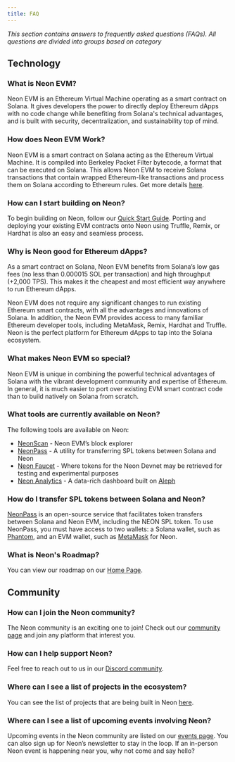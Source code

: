 ```yaml
---
title: FAQ
---
```

*This section contains answers to frequently asked questions (FAQs). All questions are divided into groups based on category*

## Technology

### What is Neon EVM?

Neon EVM is an Ethereum Virtual Machine operating as a smart contract on Solana. It gives developers the power to directly deploy Ethereum dApps with no code change while benefiting from Solana's technical advantages, and is built with security, decentralization, and sustainability top of mind.

### How does Neon EVM Work?

Neon EVM is a smart contract on Solana acting as the Ethereum Virtual Machine. It is compiled into Berkeley Packet Filter bytecode, a format that can be executed on Solana. This allows Neon EVM to receive Solana transactions that contain wrapped Ethereum-like transactions and process them on Solana according to Ethereum rules. Get more details [here](https://docs.neon-labs.org/docs/about/how_it_works).

### How can I start building on Neon?

To begin building on Neon, follow our [Quick Start Guide](/docs/quick_start). Porting and deploying your existing EVM contracts onto Neon using Truffle, Remix, or Hardhat is also an easy and seamless process.

### Why is Neon good for Ethereum dApps?

As a smart contract on Solana, Neon EVM benefits from Solana’s low gas fees (no less than 0.000015 SOL per transaction) and high throughput (+2,000 TPS). This makes it the cheapest and most efficient way anywhere to run Ethereum dApps.

Neon EVM does not require any significant changes to run existing Ethereum smart contracts, with all the advantages and innovations of Solana. In addition, the Neon EVM provides access to many familiar Ethereum developer tools, including MetaMask, Remix, Hardhat and Truffle. Neon is the perfect platform for Ethereum dApps to tap into the Solana ecosystem.

### What makes Neon EVM so special?

Neon EVM is unique in combining the powerful technical advantages of Solana with the vibrant development community and expertise of Ethereum. In general, it is much easier to port over existing EVM smart contract code than to build natively on Solana from scratch.

### What tools are currently available on Neon?

The following tools are available on Neon:
* [NeonScan](https://neonscan.org/) - Neon EVM’s block explorer
* [NeonPass](https://neonpass.live/) - A utility for transferring SPL tokens between Solana and Neon
* [Neon Faucet](https://neonfaucet.org/) - Where tokens for the Neon Devnet may be retrieved for testing and experimental purposes
* [Neon Analytics](https://neon.aleph.cloud/) - A data-rich dashboard built on [Aleph](https://aleph.im/)

### How do I transfer SPL tokens between Solana and Neon?

[NeonPass](https://neonpass.live/) is an open-source service that facilitates token transfers between Solana and Neon EVM, including the NEON SPL token. To use NeonPass, you must have access to two wallets: a Solana wallet, such as [Phantom](https://phantom.app/), and an EVM wallet, such as [MetaMask](https://metamask.io/) for Neon.

### What is Neon's Roadmap?

You can view our roadmap  on our [Home Page](https://neon-labs.org/).

## Community

### How can I join the Neon community?

The Neon community is an exciting one to join! Check out our [community page](https://neon-labs.org/community) and join any platform that interest you.

### How can I help support Neon?

Feel free to reach out to us in our [Discord community](https://discord.com/invite/ApZRBDqYcN).

### Where can I see a list of projects in the ecosystem?

You can see the list of projects that are being built in Neon [here](https://docs.neon-labs.org/docs/about/neon_ecosystem).

### Where can I see a list of upcoming events involving Neon?

Upcoming events in the Neon community are listed on our [events page](https://neon-labs.org/events). You can also sign up for Neon’s newsletter to stay in the loop. If an in-person Neon event is happening near you, why not come and say hello?
